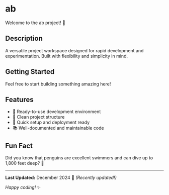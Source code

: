 # ab

Welcome to the ab project! 🚀

## Description

A versatile project workspace designed for rapid development and experimentation. Built with flexibility and simplicity in mind.

## Getting Started

Feel free to start building something amazing here!

## Features

- 🔧 Ready-to-use development environment
- 📁 Clean project structure
- 🚀 Quick setup and deployment ready
- 📚 Well-documented and maintainable code

## Fun Fact

Did you know that penguins are excellent swimmers and can dive up to 1,800 feet deep? 🐧

---

**Last Updated:** December 2024 📅 _(Recently updated!)_

*Happy coding!* ✨
